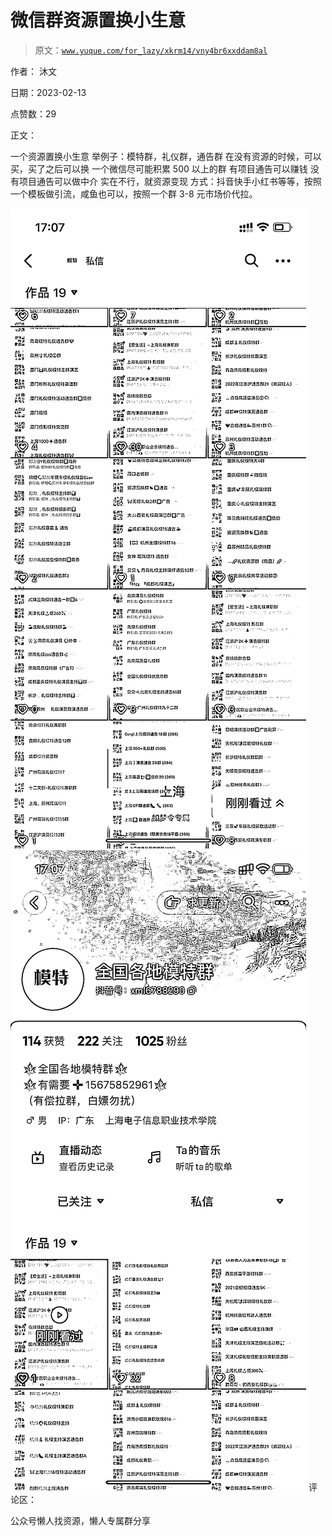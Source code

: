 # 微信群资源置换小生意

> 原文：[`www.yuque.com/for_lazy/xkrm14/vny4br6xxddam8al`](https://www.yuque.com/for_lazy/xkrm14/vny4br6xxddam8al)



作者： 沐文



日期：2023-02-13



点赞数：29

<ne-hole id="u2e9bfc45" data-lake-id="u2e9bfc45">

正文：



一个资源置换小生意 举例子：模特群，礼仪群，通告群 在没有资源的时候，可以买，买了之后可以换 一个微信尽可能积累 500 以上的群 有项目通告可以赚钱 没有项目通告可以做中介 实在不行，就资源变现 方式：抖音快手小红书等等，按照一个模板做引流，咸鱼也可以，按照一个群 3-8 元市场价代拉。



![](img/aa77949c836594662eadac1e0d24b3b0.png)  <ne-p id="u693cf298" data-lake-id="u693cf298">![](img/4ac9440878877879a6ec27c4f1ed90d2.png)  <ne-hole id="ub8064599" data-lake-id="ub8064599"><ne-p id="u6697619e" data-lake-id="u6697619e">评论区：

<ne-hole id="u8642384b" data-lake-id="u8642384b">

公众号懒人找资源，懒人专属群分享

</ne-hole></ne-hole></ne-p></ne-p></ne-hole>